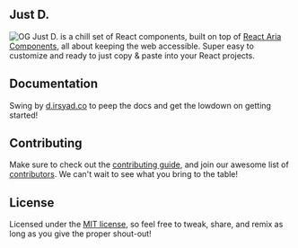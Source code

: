 ## Just D.

![OG](https://justd.co/opengraph-image.png)
Just D. is a chill set of React components, built on top of [React Aria Components](https://react-spectrum.adobe.com/react-aria/getting-started.html), all about keeping the web accessible. Super easy to customize and ready to just copy & paste into your React projects.


## Documentation
Swing by [d.irsyad.co](https://d.irsyad.co/docs/getting-started/introduction) to peep the docs and get the lowdown on getting started!

## Contributing

Make sure to check out the [contributing guide](https://d.irsyad.co/docs/prologue/contribution-guide), and join our awesome list of [contributors](https://github.com/irsyadadl/d./graphs/contributors). We can't wait to see what you bring to the table!

## License
Licensed under the [MIT license](https://github.com/irsyadadl/d./blob/main/LICENSE), so feel free to tweak, share, and remix as long as you give the proper shout-out!
